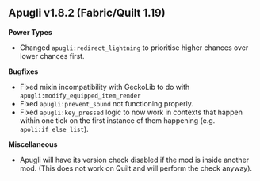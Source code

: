 ## Apugli v1.8.2 (Fabric/Quilt 1.19)
**Power Types**
- Changed `apugli:redirect_lightning` to prioritise higher chances over lower chances first.

**Bugfixes**
- Fixed mixin incompatibility with GeckoLib to do with `apugli:modify_equipped_item_render`
- Fixed `apugli:prevent_sound` not functioning properly.
- Fixed `apugli:key_pressed` logic to now work in contexts that happen within one tick on the first instance of them happening (e.g. `apoli:if_else_list`).

**Miscellaneous**
- Apugli will have its version check disabled if the mod is inside another mod. (This does not work on Quilt and will perform the check anyway).